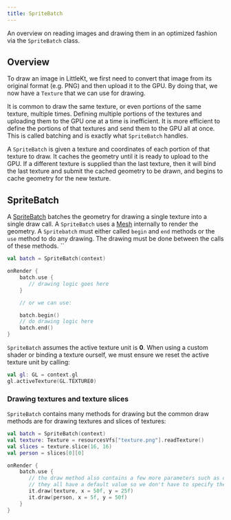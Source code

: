 ```yaml
---
title: SpriteBatch
---
```


An overview on reading images and drawing them in an optimized fashion via the `SpriteBatch` class.

## Overview

To draw an image in LittleKt, we first need to convert that image from its original format (e.g. PNG) and then upload it to the GPU. By doing that, we now have a `Texture` that we can use for drawing.

It is common to draw the same texture, or even portions of the same texture, multiple times. Defining multiple portions of the textures and uploading them to the GPU one at a time is inefficient. It is more efficient to define the portions of that textures and send them to the GPU all at once. This is called batching and is exactly what `SpriteBatch` handles.

A `SpriteBatch` is given a texture and coordinates of each portion of that texture to draw. It caches the geometry until it is ready to upload to the GPU. If a different texture is supplied than the last texture, then it will bind the last texture and submit the cached geometry to be drawn, and begins to cache geometry for the new texture.

## SpriteBatch

A [SpriteBatch](https://github.com/littlektframework/littlekt/blob/master/core/src/commonMain/kotlin/com/lehaine/littlekt/graphics/SpriteBatch.kt) batches the geometry for drawing a single texture into a single draw call. A `SpriteBatch` uses a [Mesh](https://github.com/littlektframework/littlekt/blob/master/core/src/commonMain/kotlin/com/lehaine/littlekt/graphics/Mesh.kt) internally to render the geometry. A `Spritebatch` must either called `begin` and `end` methods or the `use` method to do any drawing. The drawing must be done between the calls of these methods.
``

```kotlin
val batch = SpriteBatch(context)

onRender {
    batch.use {
       // drawing logic goes here
    }

    // or we can use:

    batch.begin()
    // do drawing logic here
    batch.end()
}
```

`SpriteBatch` assumes the active texture unit is **0**. When using a custom shader or binding a texture ourself, we must ensure we reset the active texture unit by calling:

```kotlin
val gl: GL = context.gl
gl.activeTexture(GL.TEXTURE0)
```

### Drawing textures and texture slices

`SpriteBatch` contains many methods for drawing but the common draw methods are for drawing textures and slices of textures:

```kotlin
val batch = SpriteBatch(context)
val texture: Texture = resourcesVfs["texture.png"].readTexture()
val slices = texture.slice(16, 16)
val person = slices[0][0]

onRender {
    batch.use {
       // the draw method also contains a few more parameters such as origin, scale, rotation, colors, and flipping.
       // they all have a default value so we don't have to specify them.
       it.draw(texture, x = 50f, y = 25f)
       it.draw(person, x = 5f, y = 50f)
    }
}
```
